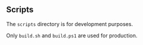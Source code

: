 ## Scripts

The `scripts` directory is for development purposes.

Only `build.sh` and `build.ps1` are used for production.
